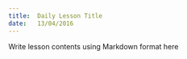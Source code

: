 ```yaml
---
title:  Daily Lesson Title
date:   13/04/2016
---
```


Write lesson contents using Markdown format here